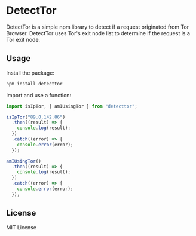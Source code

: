 # DetectTor

DetectTor is a simple npm library to detect if a request originated from Tor Browser.
DetectTor uses Tor's exit node list to determine if the request is a Tor exit node.

## Usage

Install the package:

```bash
npm install detecttor
```

Import and use a function:

```typescript
import isIpTor, { amIUsingTor } from "detecttor";

isIpTor("89.0.142.86")
  .then((result) => {
    console.log(result);
  })
  .catch((error) => {
    console.error(error);
  });

amIUsingTor()
  .then((result) => {
    console.log(result);
  })
  .catch((error) => {
    console.error(error);
  });
```

## License

MIT License
